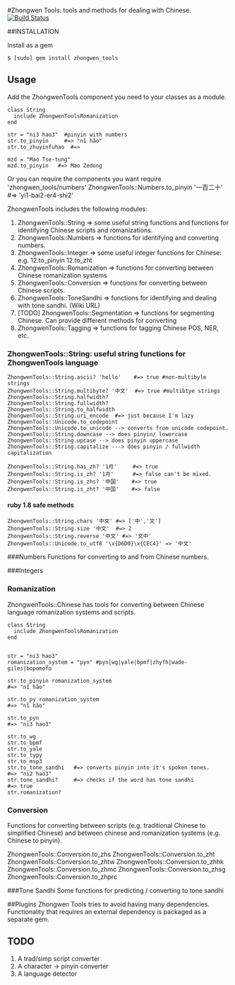 #Zhongwen Tools: tools and methods for dealing with Chinese.
[![Build Status](https://secure.travis-ci.org/stevendaniels/zhongwen_tools.png)](http://travis-ci.org/stevendaniels/zhongwen_tools) 

##INSTALLATION

Install as a gem

    $ [sudo] gem install zhongwen_tools

## Usage

Add the ZhongwenTools component you need to your classes as a module.

    class String
      include ZhongwenToolsRomanization
    end

    str = "ni3 hao3"  #pinyin with numbers
    str.to_pinyin     #=> "nǐ hǎo"
    str.to_zhuyinfuhao  #=>

    mzd = "Mao Tse-tung"
    mzd.to_pinyin   #=> Mao Zedong

Or you can require the components you want
    require 'zhongwen_tools/numbers'
    ZhongwenTools::Numbers.to_pinyin '一百二十' #=> 'yi1-bai2-er4-shi2'

ZhongwenTools includes the following modules:

1. ZhongwenTools::String => some useful string functions and functions for identifying Chinese scripts and romanizations.
2. ZhongwenTools::Numbers => functions for identifying and converting numbers.
3. ZhongwenTools::Integer => some useful integer functions for Chinese:
   e.g. 12.to_pinyin 12.to_zht
4. ZhongwenTools::Romanization => functions for converting between Chinese romanization systems
5. ZhongwenTools::Conversion => functions for converting between Chinese scripts.
6. ZhongwenTools::ToneSandhi => functions for identifying and dealing with tone sandhi. (Wiki URL)
7. [TODO] ZhongwenTools::Segmentation => functions for segmenting Chinese. Can provide different methods for converting
8. ZhongwenTools::Tagging => functions for tagging Chinese POS, NER, etc.
  
  
### ZhongwenTools::String: useful string functions for ZhongwenTools language
    ZhongwenTools::String.ascii? 'hello'    #=> true #non-multibyle strings
    ZhongwenTools::String.multibyte? '中文'  #=> true #multibtye strings
    ZhongwenTools::String.halfwidth? 
    ZhongwenTools::String.fullwidth?
    ZhongwenTools::String.to_halfwidth
    ZhongwenTools::String.uri_encode  #=> just because I'm lazy
    ZhongwenTools::Unicode.to_codepoint
    ZhongwenTools::Unicode.to_unicode --> converts from unicode codepoint.
    ZhongwenTools::String.downcase --> does pinyin/ lowercase
    ZhongwenTools::String.upcase --> does pinyin uppercase
    ZhongwenTools::String.capitalize ---> does pinyin / fullwidth capitalization

    ZhongwenTools::String.has_zh? '1月'     #=> true 
    ZhongwenTools::String.is_zh? '1月'      #=> false can't be mixed.
    ZhongwenTools::String.is_zhs? '中国'    #=> true
    ZhongwenTools::String.is_zht? '中国'    #=> false

#### ruby 1.8 safe methods 
    ZhongwenTools::String.chars '中文' #=> ['中','文']
    ZhongwenTools::String.size '中文'  #=> 2
    ZhongwenTools::String.reverse '中文' #=> '文中'
    ZhongwenTools::Unicode.to_utf8 '\x{D6D0}\x{CEC4}' => '中文'


###Numbers
Functions for converting to and from Chinese numbers.

###Integers

### Romanization
ZhongwenTools::Chinese has tools for converting between Chinese language romanization systems and
scripts.

    class String
      include ZhongwenToolsRomanization
    end


    str = "ni3 hao3"
    romanization_system = "pyn" #pyn|wg|yale|bpmf|zhyfh|wade-giles|bopomofo

    str.to_pinyin romanization_system   
    #=> "nǐ hǎo"

    str.to_py romanization_system
    #=> "nǐ hǎo"

    str.to_pyn
    #=> "ni3 hao3"

    str.to_wg
    str.to_bpmf
    str.to_yale
    str.to_typy
    str.to_msp3
    str.to_tone_sandhi   #=> converts pinyin into it's spoken tones.
    #=> "ni2 hao3"
    str.tone_sandhi?     #=> checks if the word has tone sandhi
    #=> true
    str.romanization?

### Conversion
Functions for converting between scripts (e.g. traditional Chinese to
simplified Chinese) and between chinese and romanization systems (e.g.
Chinese to pinyin).

ZhongwenTools::Conversion.to_zhs
ZhongwenTools::Conversion.to_zht
ZhongwenTools::Conversion.to_zhtw
ZhongwenTools::Conversion.to_zhhk
ZhongwenTools::Conversion.to_zhmc
ZhongwenTools::Conversion.to_zhsg
ZhongwenTools::Conversion.to_zhprc


###Tone Sandhi
Some functions for predicting / converting to tone sandhi

##Plugins
Zhongwen Tools tries to avoid having many dependencies. Functionality
that requires an external dependency is packaged as a separate gem.

## TODO
1. A trad/simp script converter
2. A character -> pinyin converter
3. A language detector
